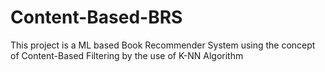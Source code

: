 # Content-Based-BRS
This project is a ML based Book Recommender System using the concept of Content-Based Filtering by the use of K-NN Algorithm

